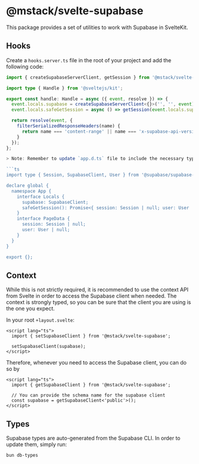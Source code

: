 # @mstack/svelte-supabase

This package provides a set of utilities to work with Supabase in SvelteKit.

## Hooks

Create a `hooks.server.ts` file in the root of your project and add the
following code:

````ts
import { createSupabaseServerClient, getSession } from '@mstack/svelte-supabase';

import type { Handle } from '@sveltejs/kit';

export const handle: Handle = async ({ event, resolve }) => {
  event.locals.supabase = createSupabaseServerClient<{}>('', '', event);
  event.locals.safeGetSession = async () => getSession(event.locals.supabase);

  return resolve(event, {
    filterSerializedResponseHeaders(name) {
      return name === 'content-range' || name === 'x-supabase-api-version';
    }
  });
};

> Note: Remember to update `app.d.ts` file to include the necessary types.

```ts
import type { Session, SupabaseClient, User } from '@supabase/supabase-js';

declare global {
  namespace App {
    interface Locals {
      supabase: SupabaseClient;
      safeGetSession(): Promise<{ session: Session | null; user: User | null }>;
    }
    interface PageData {
      session: Session | null;
      user: User | null;
    }
  }
}

export {};
````

## Context

While this is not strictly required, it is recommended to use the context API
from Svelte in order to access the Supabase client when needed. The context is
strongly typed, so you can be sure that the client you are using is the one
you expect.

In your root `+layout.svelte`:

```svelte
<script lang="ts">
  import { setSupabaseClient } from '@mstack/svelte-supabase';

  setSupabaseClient(supabase);
</script>
```

Therefore, whenever you need to access the Supabase client, you can do so by

```svelte
<script lang="ts">
  import { getSupabaseClient } from '@mstack/svelte-supabase';

  // You can provide the schema name for the supabase client
  const supabase = getSupabaseClient<'public'>();
</script>
```

## Types

Supabase types are auto-generated from the Supabase CLI. In order to update
them, simply run:

```bash
bun db-types
```
